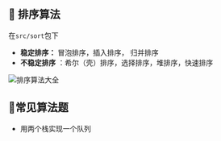 ## :tiger: 排序算法
在`src/sort`包下
- **稳定排序：** 冒泡排序，插入排序， 归并排序
- **不稳定排序** ：希尔（壳）排序，选择排序，堆排序，快速排序

![排序算法大全](https://img-blog.csdnimg.cn/20200408205619730.png?x-oss-process=image/watermark,type_ZmFuZ3poZW5naGVpdGk,shadow_10,text_aHR0cHM6Ly9ibG9nLmNzZG4ubmV0L3dlaXhpbl80NDg2MTM5OQ==,size_16,color_FFFFFF,t_70)
## :pig:常见算法题
- 用两个栈实现一个队列

